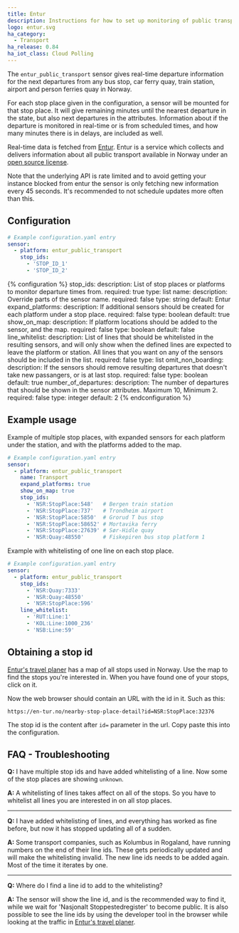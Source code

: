 ```yaml
---
title: Entur
description: Instructions for how to set up monitoring of public transport departures in Norway.
logo: entur.svg
ha_category:
  - Transport
ha_release: 0.84
ha_iot_class: Cloud Polling
---
```


The `entur_public_transport` sensor gives real-time departure information for the next departures from any bus stop, car ferry quay, train station, airport and person ferries quay in Norway.

For each stop place given in the configuration, a sensor will be mounted for that stop place. It will give remaining minutes until the nearest departure in the state, but also next departures in the attributes. Information about if the departure is monitored in real-time or is from scheduled times, and how many minutes there is in delays, are included as well.

Real-time data is fetched from [Entur](https://www.entur.org). Entur is a service which collects and delivers information about all public transport available in Norway under an [open source license](https://data.norge.no/nlod/no).

<div class='note'>
Note that the underlying API is rate limited and to avoid getting your instance blocked from entur the sensor is only fetching new information every 45 seconds. It's recommended to not schedule updates more often than this.
</div>

## Configuration

```yaml
# Example configuration.yaml entry
sensor:
  - platform: entur_public_transport
    stop_ids:
      - 'STOP_ID_1'
      - 'STOP_ID_2'
```

{% configuration %}
stop_ids:
  description: List of stop places or platforms to monitor departure times from.
  required: true
  type: list
name:
  description: Override parts of the sensor name.
  required: false
  type: string
  default: Entur
expand_platforms:
  description: If additional sensors should be created for each platform under a stop place.
  required: false
  type: boolean
  default: true
show_on_map:
  description: If platform locations should be added to the sensor, and the map.
  required: false
  type: boolean
  default: false
line_whitelist:
  description: List of lines that should be whitelisted in the resulting sensors, and will only show when the defined lines are expected to leave the platform or station. All lines that you want on any of the sensors should be included in the list.
  required: false
  type: list
omit_non_boarding:
  description: If the sensors should remove resulting departures that doesn't take new passangers, or is at last stop.
  required: false
  type: boolean
  default: true
number_of_departures:
  description: The number of departures that should be shown in the sensor attributes. Maximum 10, Minimum 2.
  required: false
  type: integer
  default: 2
{% endconfiguration %}

## Example usage

Example of multiple stop places, with expanded sensors for each platform under the station, and with the platforms added to the map.

```yaml
# Example configuration.yaml entry
sensor:
  - platform: entur_public_transport
    name: Transport
    expand_platforms: true
    show_on_map: true
    stop_ids:
      - 'NSR:StopPlace:548'   # Bergen train station
      - 'NSR:StopPlace:737'   # Trondheim airport
      - 'NSR:StopPlace:5850'  # Grorud T bus stop
      - 'NSR:StopPlace:58652' # Mortavika ferry
      - 'NSR:StopPlace:27639' # Sør-Hidle quay
      - 'NSR:Quay:48550'      # Fiskepiren bus stop platform 1
```

Example with whitelisting of one line on each stop place.

```yaml
# Example configuration.yaml entry
sensor:
  - platform: entur_public_transport
    stop_ids:
      - 'NSR:Quay:7333'
      - 'NSR:Quay:48550'
      - 'NSR:StopPlace:596'
    line_whitelist:
      - 'RUT:Line:1'
      - 'KOL:Line:1000_236'
      - 'NSB:Line:59'
```

## Obtaining a stop id

[Entur's travel planer](https://en-tur.no) has a map of all stops used in Norway. Use the map to find the stops you're interested in. When you have found one of your stops, click on it.

Now the web browser should contain an URL with the id in it. Such as this:

`https://en-tur.no/nearby-stop-place-detail?id=NSR:StopPlace:32376`

The stop id is the content after `id=` parameter in the url. Copy paste this into the configuration.

## FAQ - Troubleshooting

**Q:** I have multiple stop ids and have added whitelisting of a line. Now some of the stop places are showing `unknown`.

**A:** A whitelisting of lines takes affect on all of the stops. So you have to whitelist all lines you are interested in on all stop places.
 
---

**Q:** I have added whitelisting of lines, and everything has worked as fine before, but now it has stopped updating all of a sudden.

**A:** Some transport companies, such as Kolumbus in Rogaland, have running numbers on the end of their line ids. These gets periodically updated and will make the whitelisting invalid. The new line ids needs to be added again. Most of the time it iterates by one.

---

**Q:** Where do I find a line id to add to the whitelisting?

**A:** The sensor will show the line id, and is the recommended way to find it, while we wait for 'Nasjonalt Stoppestedregister' to become public. It is also possible to see the line ids by using the developer tool in the browser while looking at the traffic in [Entur's travel planer](https://en-tur.no).
